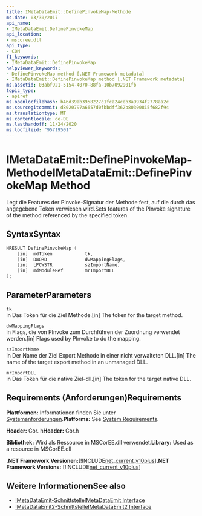 ```yaml
---
title: IMetaDataEmit::DefinePinvokeMap-Methode
ms.date: 03/30/2017
api_name:
- IMetaDataEmit.DefinePinvokeMap
api_location:
- mscoree.dll
api_type:
- COM
f1_keywords:
- IMetaDataEmit::DefinePinvokeMap
helpviewer_keywords:
- DefinePinvokeMap method [.NET Framework metadata]
- IMetaDataEmit::DefinePinvokeMap method [.NET Framework metadata]
ms.assetid: 03abf921-5154-4070-88fa-10b7092901fb
topic_type:
- apiref
ms.openlocfilehash: b46d39ab3958227c1fca24ceb3a9934f2778aa2c
ms.sourcegitcommit: d8020797a6657d0fbbdff362b80300815f682f94
ms.translationtype: MT
ms.contentlocale: de-DE
ms.lasthandoff: 11/24/2020
ms.locfileid: "95719501"
---
```

# <a name="imetadataemitdefinepinvokemap-method"></a><span data-ttu-id="fb19e-102">IMetaDataEmit::DefinePinvokeMap-Methode</span><span class="sxs-lookup"><span data-stu-id="fb19e-102">IMetaDataEmit::DefinePinvokeMap Method</span></span>

<span data-ttu-id="fb19e-103">Legt die Features der PInvoke-Signatur der Methode fest, auf die durch das angegebene Token verwiesen wird.</span><span class="sxs-lookup"><span data-stu-id="fb19e-103">Sets features of the PInvoke signature of the method referenced by the specified token.</span></span>  
  
## <a name="syntax"></a><span data-ttu-id="fb19e-104">Syntax</span><span class="sxs-lookup"><span data-stu-id="fb19e-104">Syntax</span></span>  
  
```cpp  
HRESULT DefinePinvokeMap (
    [in]  mdToken            tk,
    [in]  DWORD              dwMappingFlags,
    [in]  LPCWSTR            szImportName,
    [in]  mdModuleRef        mrImportDLL
);  
```  
  
## <a name="parameters"></a><span data-ttu-id="fb19e-105">Parameter</span><span class="sxs-lookup"><span data-stu-id="fb19e-105">Parameters</span></span>  

 `tk`  
 <span data-ttu-id="fb19e-106">in Das Token für die Ziel Methode.</span><span class="sxs-lookup"><span data-stu-id="fb19e-106">[in] The token for the target method.</span></span>  
  
 `dwMappingFlags`  
 <span data-ttu-id="fb19e-107">in Flags, die von PInvoke zum Durchführen der Zuordnung verwendet werden.</span><span class="sxs-lookup"><span data-stu-id="fb19e-107">[in] Flags used by PInvoke to do the mapping.</span></span>  
  
 `szImportName`  
 <span data-ttu-id="fb19e-108">in Der Name der Ziel Export Methode in einer nicht verwalteten DLL.</span><span class="sxs-lookup"><span data-stu-id="fb19e-108">[in] The name of the target export method in an unmanaged DLL.</span></span>  
  
 `mrImportDLL`  
 <span data-ttu-id="fb19e-109">in Das Token für die native Ziel-dll.</span><span class="sxs-lookup"><span data-stu-id="fb19e-109">[in] The token for the target native DLL.</span></span>  
  
## <a name="requirements"></a><span data-ttu-id="fb19e-110">Requirements (Anforderungen)</span><span class="sxs-lookup"><span data-stu-id="fb19e-110">Requirements</span></span>  

 <span data-ttu-id="fb19e-111">**Plattformen:** Informationen finden Sie unter [Systemanforderungen](../../get-started/system-requirements.md).</span><span class="sxs-lookup"><span data-stu-id="fb19e-111">**Platforms:** See [System Requirements](../../get-started/system-requirements.md).</span></span>  
  
 <span data-ttu-id="fb19e-112">**Header:** Cor. h</span><span class="sxs-lookup"><span data-stu-id="fb19e-112">**Header:** Cor.h</span></span>  
  
 <span data-ttu-id="fb19e-113">**Bibliothek:** Wird als Ressource in MSCorEE.dll verwendet.</span><span class="sxs-lookup"><span data-stu-id="fb19e-113">**Library:** Used as a resource in MSCorEE.dll</span></span>  
  
 <span data-ttu-id="fb19e-114">**.NET Framework Versionen:**[!INCLUDE[net_current_v10plus](../../../../includes/net-current-v10plus-md.md)]</span><span class="sxs-lookup"><span data-stu-id="fb19e-114">**.NET Framework Versions:** [!INCLUDE[net_current_v10plus](../../../../includes/net-current-v10plus-md.md)]</span></span>  
  
## <a name="see-also"></a><span data-ttu-id="fb19e-115">Weitere Informationen</span><span class="sxs-lookup"><span data-stu-id="fb19e-115">See also</span></span>

- [<span data-ttu-id="fb19e-116">IMetaDataEmit-Schnittstelle</span><span class="sxs-lookup"><span data-stu-id="fb19e-116">IMetaDataEmit Interface</span></span>](imetadataemit-interface.md)
- [<span data-ttu-id="fb19e-117">IMetaDataEmit2-Schnittstelle</span><span class="sxs-lookup"><span data-stu-id="fb19e-117">IMetaDataEmit2 Interface</span></span>](imetadataemit2-interface.md)
